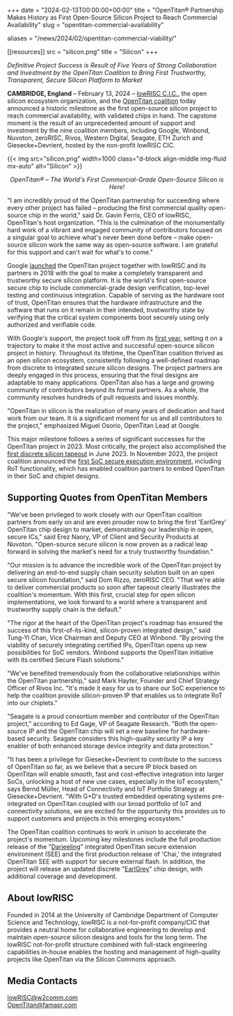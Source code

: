 +++
date = "2024-02-13T00:00:00+00:00"
title = "OpenTitan® Partnership Makes History as First Open-Source Silicon Project to Reach Commercial Availability"
slug = "opentitan-commercial-availability"

aliases = "/news/2024/02/opentitan-commercial-viability/"

[[resources]]
src = "silicon.png"
title = "Silicon"
+++

*Definitive Project Success is Result of Five Years of Strong Collaboration and Investment by the OpenTitan Coalition to Bring First Trustworthy, Transparent, Secure Silicon Platform to Market*

**CAMBRIDGE, England** – February 13, 2024 – [lowRISC C.I.C.](https://lowrisc.org/), the open silicon ecosystem organization, and the [OpenTitan coalition](https://opentitan.org/) today announced a historic milestone as the first open-source silicon project to reach commercial availability, with validated chips in hand.
The capstone moment is the result of an unprecedented amount of support and investment by the nine coalition members, including Google, Winbond, Nuvoton, zeroRISC, Rivos, Western Digital, Seagate, ETH Zurich and Giesecke+Devrient, hosted by the non-profit lowRISC CIC.

{{< img src="silicon.png" width=1000 class="d-block align-middle img-fluid mx-auto" alt="Silicon" >}}

*<p style="text-align: center;">OpenTitan® – The World's First Commercial-Grade Open-Source Silicon is Here!</p>*

"I am incredibly proud of the OpenTitan partnership for succeeding where every other project has failed – producing the first commercial quality open-source chip in the world," said Dr. Gavin Ferris, CEO of lowRISC, OpenTitan's host organization.
"This is the culmination of the monumentally hard work of a vibrant and engaged community of contributors focused on a singular goal to achieve what's never been done before – make open-source silicon work the same way as open-source software.
I am grateful for this support and can't wait for what's to come."

Google [launched](https://opensource.googleblog.com/2019/11/opentitan-open-sourcing-transparent.html) the OpenTitan project together with lowRISC and its partners in 2018 with the goal to make a completely transparent and trustworthy secure silicon platform.
It is the world's first open-source secure chip to include commercial-grade design verification, top-level testing and continuous integration.
Capable of serving as the hardware root of trust, OpenTitan ensures that the hardware infrastructure and the software that runs on it remain in their intended, trustworthy state by verifying that the critical system components boot securely using only authorized and verifiable code.

With Google's support, the project took off from its [first year](https://opensource.googleblog.com/2020/12/opentitan-at-one-year-open-source.html), setting it on a trajectory to make it the most active and successful open-source silicon project in history.
Throughout its lifetime, the OpenTitan coalition thrived as an open silicon ecosystem, consistently following a well-defined roadmap from discrete to integrated secure silicon designs.
The project partners are deeply engaged in this process, ensuring that the final designs are adaptable to many applications.
OpenTitan also has a large and growing community of contributors beyond its formal partners.
As a whole, the community resolves hundreds of pull requests and issues monthly.

"OpenTitan in silicon is the realization of many years of dedication and hard work from our team.
It is a significant moment for us and all contributors to the project," emphasized Miguel Osorio, OpenTitan Lead at Google.

This major milestone follows a series of significant successes for the OpenTitan project in 2023.
Most critically, the project also accomplished the [first discrete silicon tapeout](https://lowrisc.org/blog/2023/06/opentitans-rtl-freeze-leveraging-transparency-to-create-trustworthy-computing/) in June 2023.
In November 2023, the project coalition announced the [first SoC secure execution environment](https://lowrisc.org/news/2023/11/first-opentitan-integrated-design/), including RoT functionality, which has enabled coalition partners to embed OpenTitan in their SoC and chiplet designs.

## Supporting Quotes from OpenTitan Members

"We've been privileged to work closely with our OpenTitan coalition partners from early on and are even prouder now to bring the first 'EarlGrey' OpenTitan chip design to market, demonstrating our leadership in open, secure ICs," said Erez Naory, VP of Client and Security Products at Nuvoton.
"Open-source secure silicon is now proven as a radical leap forward in solving the market's need for a truly trustworthy foundation."

"Our mission is to advance the incredible work of the OpenTitan project by delivering an end-to-end supply chain security solution built on an open secure silicon foundation," said Dom Rizzo, zeroRISC CEO.
"That we're able to deliver commercial products so soon after tapeout clearly illustrates the coalition's momentum.
With this first, crucial step for open silicon implementations, we look forward to a world where a transparent and trustworthy supply chain is the default."

"The rigor at the heart of the OpenTitan project's roadmap has ensured the success of this first-of-its-kind, silicon-proven integrated design," said Tung-Yi Chan, Vice Chairman and Deputy CEO at Winbond.
"By proving the viability of securely integrating certified IPs, OpenTitan opens up new possibilities for SoC vendors.
Winbond supports the OpenTitan initiative with its certified Secure Flash solutions."

"We've benefited tremendously from the collaborative relationships within the OpenTitan partnership," said Mark Hayter, Founder and Chief Strategy Officer of Rivos Inc.
"It's made it easy for us to share our SoC experience to help the coalition provide silicon-proven IP that enables us to integrate RoT into our chiplets." 

"Seagate is a proud consortium member and contributor of the OpenTitan project," according to Ed Gage, VP of Seagate Research.
"Both the open-source IP and the OpenTitan chip will set a new baseline for hardware-based security.
Seagate considers this high-quality security IP a key enabler of both enhanced storage device integrity and data protection."

"It has been a privilege for Giesecke+Devrient to contribute to the success of OpenTitan so far, as we believe that a secure IP block based on OpenTitan will enable smooth, fast and cost-effective integration into larger SoCs, unlocking a host of new use cases, especially in the IoT ecosystem," says Bernd Müller, Head of Connectivity and IoT Portfolio Strategy at Giesecke+Devrient.
"With G+D's trusted embedded operating systems pre-integrated on OpenTitan coupled with our broad portfolio of IoT and connectivity solutions, we are excited for the opportunity this provides us to support customers and projects in this emerging ecosystem."

The OpenTitan coalition continues to work in unison to accelerate the project's momentum.
Upcoming key milestones include the full production release of the "[Darjeeling](https://github.com/lowRISC/opentitan/tree/integrated_dev)" integrated OpenTitan secure extension environment (SEE) and the first production release of 'Chai,' the integrated OpenTitan SEE with support for secure external flash.
In addition, the project will release an updated discrete "[EarlGrey](https://opentitan.org/book/hw/top_earlgrey/)" chip design, with additional coverage and development.

## About lowRISC 

Founded in 2014 at the University of Cambridge Department of Computer Science and Technology, lowRISC is a not-for-profit company/CIC that provides a neutral home for collaborative engineering to develop and maintain open-source silicon designs and tools for the long term.
The lowRISC not-for-profit structure combined with full-stack engineering capabilities in-house enables the hosting and management of high-quality projects like OpenTitan via the Silicon Commons approach.

## Media Contacts

[lowRISC@w2comm.com](mailto:lowRISC@w2comm.com)<br>
[OpenTitan@famapr.com](mailto:OpenTitan@famapr.com)
